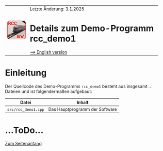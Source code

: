 <table><tr><td><img src="./images/RCC5V_Logo_96.png"></img></td><td>
Letzte &Auml;nderung: 3.1.2025 <a name="up"></a><br>   
<h1>Details zum Demo-Programm rcc_demo1</h1>
<a href="README.md">==> English version</a>&nbsp; &nbsp; &nbsp; 
</td></tr></table>   

# Einleitung
Der Quellcode des Demo-Programms `rcc_demo1` besteht aus insgesamt .. Dateien und ist folgenderma&szlig;en aufgebaut:   

| Datei | Inhalt |   
| ----- | ------ |   
| `src/rcc_demo1.cpp` | Das Hauptprogramm der Software |   


# ...ToDo... 

[Zum Seitenanfang](#up)
